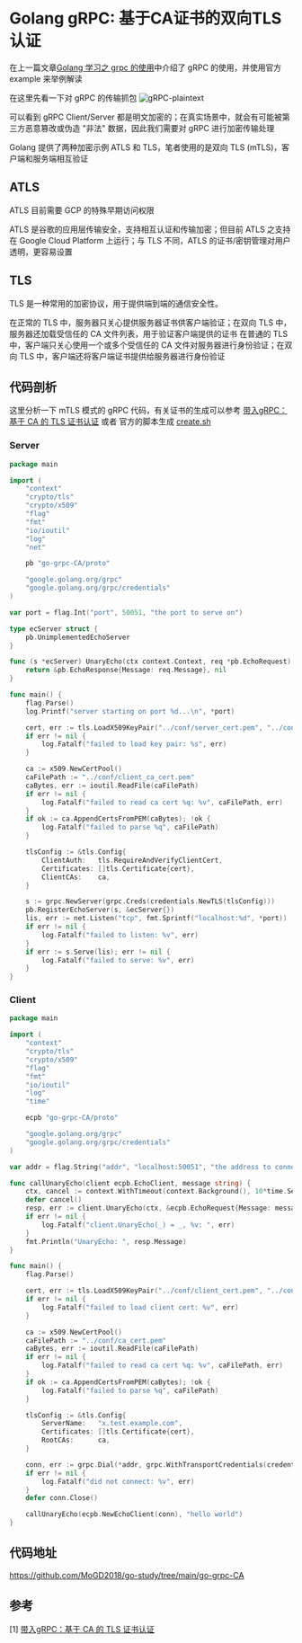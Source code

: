 # Golang gRPC: 基于CA证书的双向TLS认证

在上一篇文章[Golang 学习之 grpc 的使用](https://blog.csdn.net/weixin_41335923/article/details/124115585)中介绍了 gRPC 的使用，并使用官方 example 来举例解读

在这里先看一下对 gRPC 的传输抓包
![gRPC-plaintext](https://gallery-lsky.silentmo.cn/i_blog/2025/01//grpc-明文.png)

可以看到 gRPC Client/Server 都是明文加密的；在真实场景中，就会有可能被第三方恶意篡改或伪造 "非法" 数据，因此我们需要对 gRPC 进行加密传输处理

Golang 提供了两种加密示例 ATLS 和 TLS，笔者使用的是双向 TLS (mTLS)，客户端和服务端相互验证

## ATLS

ATLS 目前需要 GCP 的特殊早期访问权限

ATLS 是谷歌的应用层传输安全，支持相互认证和传输加密；但目前 ATLS 之支持在 Google Cloud Platform 上运行；与 TLS 不同，ATLS 的证书/密钥管理对用户透明，更容易设置

## TLS

TLS 是一种常用的加密协议，用于提供端到端的通信安全性。

在正常的 TLS 中，服务器只关心提供服务器证书供客户端验证；在双向 TLS 中，服务器还加载受信任的 CA 文件列表，用于验证客户端提供的证书
在普通的 TLS 中，客户端只关心使用一个或多个受信任的 CA 文件对服务器进行身份验证；在双向 TLS 中，客户端还将客户端证书提供给服务器进行身份验证

## 代码剖析

这里分析一下 mTLS 模式的 gRPC 代码，有关证书的生成可以参考 [带入gRPC：基于 CA 的 TLS 证书认证](https://segmentfault.com/a/1190000016601810) 或者 官方的脚本生成 [create.sh](https://github.com/grpc/grpc-go/blob/master/examples/data/x509/create.sh)

### Server

```go
package main

import (
	"context"
	"crypto/tls"
	"crypto/x509"
	"flag"
	"fmt"
	"io/ioutil"
	"log"
	"net"

	pb "go-grpc-CA/proto"

	"google.golang.org/grpc"
	"google.golang.org/grpc/credentials"
)

var port = flag.Int("port", 50051, "the port to serve on")

type ecServer struct {
	pb.UnimplementedEchoServer
}

func (s *ecServer) UnaryEcho(ctx context.Context, req *pb.EchoRequest) (*pb.EchoResponse, error) {
	return &pb.EchoResponse{Message: req.Message}, nil
}

func main() {
	flag.Parse()
	log.Printf("server starting on port %d...\n", *port)

	cert, err := tls.LoadX509KeyPair("../conf/server_cert.pem", "../conf/server_key.pem")
	if err != nil {
		log.Fatalf("failed to load key pair: %s", err)
	}

	ca := x509.NewCertPool()
	caFilePath := "../conf/client_ca_cert.pem"
	caBytes, err := ioutil.ReadFile(caFilePath)
	if err != nil {
		log.Fatalf("failed to read ca cert %q: %v", caFilePath, err)
	}
	if ok := ca.AppendCertsFromPEM(caBytes); !ok {
		log.Fatalf("failed to parse %q", caFilePath)
	}

	tlsConfig := &tls.Config{
		ClientAuth:   tls.RequireAndVerifyClientCert,
		Certificates: []tls.Certificate{cert},
		ClientCAs:    ca,
	}

	s := grpc.NewServer(grpc.Creds(credentials.NewTLS(tlsConfig)))
	pb.RegisterEchoServer(s, &ecServer{})
	lis, err := net.Listen("tcp", fmt.Sprintf("localhost:%d", *port))
	if err != nil {
		log.Fatalf("failed to listen: %v", err)
	}
	if err := s.Serve(lis); err != nil {
		log.Fatalf("failed to serve: %v", err)
	}
}
```

### Client

```go
package main

import (
	"context"
	"crypto/tls"
	"crypto/x509"
	"flag"
	"fmt"
	"io/ioutil"
	"log"
	"time"

	ecpb "go-grpc-CA/proto"

	"google.golang.org/grpc"
	"google.golang.org/grpc/credentials"
)

var addr = flag.String("addr", "localhost:50051", "the address to connect to")

func callUnaryEcho(client ecpb.EchoClient, message string) {
	ctx, cancel := context.WithTimeout(context.Background(), 10*time.Second)
	defer cancel()
	resp, err := client.UnaryEcho(ctx, &ecpb.EchoRequest{Message: message})
	if err != nil {
		log.Fatalf("client.UnaryEcho(_) = _, %v: ", err)
	}
	fmt.Println("UnaryEcho: ", resp.Message)
}

func main() {
	flag.Parse()

	cert, err := tls.LoadX509KeyPair("../conf/client_cert.pem", "../conf/client_key.pem")
	if err != nil {
		log.Fatalf("failed to load client cert: %v", err)
	}

	ca := x509.NewCertPool()
	caFilePath := "../conf/ca_cert.pem"
	caBytes, err := ioutil.ReadFile(caFilePath)
	if err != nil {
		log.Fatalf("failed to read ca cert %q: %v", caFilePath, err)
	}
	if ok := ca.AppendCertsFromPEM(caBytes); !ok {
		log.Fatalf("failed to parse %q", caFilePath)
	}

	tlsConfig := &tls.Config{
		ServerName:   "x.test.example.com",
		Certificates: []tls.Certificate{cert},
		RootCAs:      ca,
	}

	conn, err := grpc.Dial(*addr, grpc.WithTransportCredentials(credentials.NewTLS(tlsConfig)))
	if err != nil {
		log.Fatalf("did not connect: %v", err)
	}
	defer conn.Close()

	callUnaryEcho(ecpb.NewEchoClient(conn), "hello world")
}
```

## 代码地址
https://github.com/MoGD2018/go-study/tree/main/go-grpc-CA

## 参考
[1] [带入gRPC：基于 CA 的 TLS 证书认证](https://segmentfault.com/a/1190000016601810)